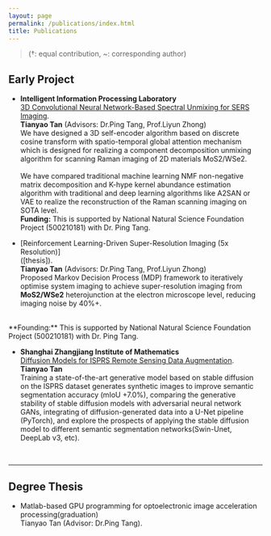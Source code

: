 ```yaml
---
layout: page
permalink: /publications/index.html
title: Publications
---
```


> (†: equal contribution, ~: corresponding author)

## Early Project

- **Intelligent Information Processing Laboratory**<br>[3D Convolutional Neural Network-Based Spectral Unmixing for SERS Imaging]([thesis]).<br>**Tianyao Tan** (Advisors: Dr.Ping Tang, Prof.Liyun Zhong)<br>We have designed a 3D self-encoder algorithm based on discrete cosine transform with spatio-temporal global attention mechanism which is designed for realizing a component decomposition unmixing algorithm for scanning Raman imaging of 2D materials MoS2/WSe2.<br> 
<br>We have compared traditional machine learning NMF non-negative matrix decomposition and K-hype kernel abundance estimation algorithm with traditional and deep learning algorithms like A2SAN or VAE to realize the reconstruction of the Raman scanning imaging on SOTA level.<br>
**Funding:** This is supported by National Natural Science Foundation Project (500210181) with Dr. Ping Tang.

- [Reinforcement Learning-Driven Super-Resolution Imaging (5x Resolution)]<br>([thesis]).<br>**Tianyao Tan** (Advisors: Dr.Ping Tang, Prof.Liyun Zhong)<br>Proposed Markov Decision Process (MDP) framework to iteratively optimise system imaging to achieve super-resolution imaging from **MoS2/WSe2** heterojunction at the electron microscope level, reducing imaging noise by 40%+.
<br> 
**Founding:** This is supported by National Natural Science Foundation Project (500210181) with Dr. Ping Tang.

- **Shanghai Zhangjiang Institute of Mathematics**<br>[Diffusion Models for ISPRS Remote Sensing Data Augmentation]([thesis]).<br>**Tianyao Tan**<br>Training a state-of-the-art generative model based on stable diffusion on the ISPRS dataset generates synthetic
images to improve semantic segmentation accuracy (mIoU +7.0%), comparing the generative stability of stable diffusion models with adversarial neural network GANs, integrating of diffusion-generated data into a U-Net pipeline (PyTorch), and explore the prospects of applying the stable diffusion model to different semantic segmentation networks(Swin-Unet, DeepLab v3, etc).<br> 

  <br>

---

## Degree Thesis

- Matlab-based GPU programming for optoelectronic image acceleration processing(graduation)<br>Tianyao Tan (Advisor: Dr.Ping Tang).


  <br>

<br>
